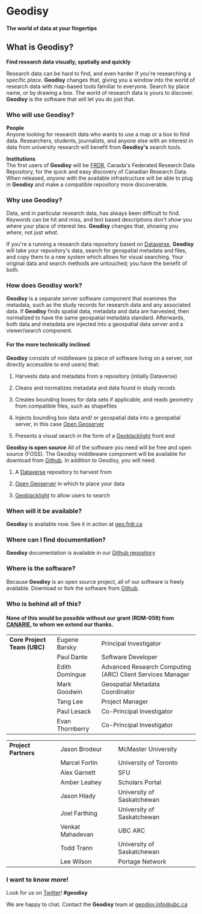 # Geodisy
#### The world of data at your fingertips

## What is Geodisy?
**Find research data visually, spatially and quickly**

Research data can be hard to find, and even harder if you're researching a specific *place*. **Geodisy** changes that, giving you a window into the world of research data with map-based tools familiar to everyone. Search by place name, or by drawing a box. The world of research data is yours to discover. **Geodisy** is the software that will let you do just that.

### Who will use Geodisy?
**People**  
Anyone looking for research data who wants to use a map or a box to find data. Researchers, students, journalists, and anyone else with an interest in data from university research will benefit from **Geodisy's** search tools.

**Institutions**  
The first users of **Geodisy** will be [FRDR](https://www.frdr.ca/repo/), Canada's Federated Research Data Repository, for the quick and easy discovery of Canadian Research Data. When released, *anyone* with the available infrastructure will be able to plug in **Geodisy** and make a compatible repository more discoverable.

### Why use Geodisy?
Data, and in particular research data, has always been difficult to find. Keywords can be hit and miss, and text based descriptions don't *show* you where your place of interest lies. **Geodisy** changes that, showing you *where*, not just *what*.

If you're a running a research data repository based on [Dataverse](https://dataverse.org), **Geodisy** will take your repository's data, search for geospatial metadata and files, and copy them to a new system which allows for visual searching. Your original data and search methods are untouched; you have the benefit of both.


### How does Geodisy work?
**Geodisy** is a separate server software component that examines the metadata, such as the study records for research data and any associated data. If **Geodisy** finds spatial data, metadata and data are harvested, then normalized to have the same geospatial metadata standard. Afterwards, both data and metadata are injected into a geospatial data server and a viewer/search component.

#### For the more technically inclined

**Geodisy** consists of middleware (a piece of software living on a server, not directly accessible to end users) that:

1. Harvests data and metadata from a repository (intially Dataverse)

2. Cleans and normalizes metadata and data found in study recods

3. Creates bounding boxes for data sets if applicable, and reads geometry from compatible files, such as shapefiles

4. Injects bounding box data and/ or geospatial data into a geospatial server, in this case [Open Geoserver](http://geoserver.org/)

5. Presents a visual search in the form of a [Geoblacklight](https://geoblacklight.org) front end

**Geodisy is open source**
All of the software you need will be free and open source (FOSS). The Geodisy middleware component will be available for download from [Github](https://github.com). In addition to Geodisy, you will need:

1. A [Dataverse](https://dataverse.org) repository to harvest from

2. [Open Geoserver](http://geoserver.org/) in which to place your data

3. [Geoblacklight](https://geoblacklight.org) to allow users to search

### When will it be available?
**Geodisy** is available now. See it in action at [geo.frdr.ca](https://geo.frdr.ca)

### Where can I find documentation?
**Geodisy** documentation is available in our [Github repository](https://github.com/ubc-library/geodisy/blob/master/Documentation/index.md)

### Where is the software?
Because **Geodisy** is an open source project, all of our software is freely available. Download or fork the software from [Github](https://github.com/ubc-library/geodisy/).

### Who is behind all of this?

#### None of this would be possible without our grant (RDM-059) from [CANARIE](https://www.canarie.ca/), to whom we extend our thanks.

|   |   |   |
|---|---|---|
|**Core Project Team (UBC)**| Eugene Barsky | Principal Investigator |
||Paul Dante | Software Developer |
||Edith Domingue| Advanced Research Computing (ARC) Client Services Manager|
||Mark Goodwin | Geospatial Metadata Coordinator|
||Tang Lee | Project Manager|
||Paul Lesack | Co-Principal Investigator|
||Evan Thornberry | Co-Principal Investigator|

|   |   |   |
|---|---|---|
|**Project Partners**|Jason Brodeur | McMaster University|
||Marcel Fortin | University of Toronto|
||Alex Garnett | SFU |
||Amber Leahey | Scholars Portal|
||Jason Hlady | University of Saskatchewan|
||Joel Farthing	| University of Saskatchewan|
||Venkat Mahadevan | UBC ARC|
||Todd Trann | University of Saskatchewan|
||Lee Wilson | Portage Network|


### I want to know more!
Look for us on [Twitter](https://twitter.com)! **#geodisy**

We are happy to chat. Contact the **Geodisy** team at [geodisy.info@ubc.ca](https://researchdata.library.ubc.ca)
